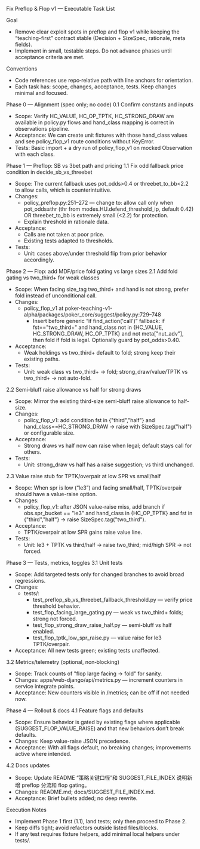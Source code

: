 Fix Preflop & Flop v1 — Executable Task List

Goal
- Remove clear exploit spots in preflop and flop v1 while keeping the “teaching-first” contract stable (Decision + SizeSpec, rationale, meta fields).
- Implement in small, testable steps. Do not advance phases until acceptance criteria are met.

Conventions
- Code references use repo‑relative path with line anchors for orientation.
- Each task has: scope, changes, acceptance, tests. Keep changes minimal and focused.

Phase 0 — Alignment (spec only; no code)
0.1 Confirm constants and inputs
- Scope: Verify HC_VALUE, HC_OP_TPTK, HC_STRONG_DRAW are available in policy.py flows and hand_class mapping is correct in observations pipeline.
- Acceptance: We can create unit fixtures with those hand_class values and see policy_flop_v1 route conditions without KeyError.
- Tests: Basic import + a dry run of policy_flop_v1 on mocked Observation with each class.

Phase 1 — Preflop: SB vs 3bet path and pricing
1.1 Fix odd fallback price condition in decide_sb_vs_threebet
- Scope: The current fallback uses pot_odds>0.4 or threebet_to_bb<2.2 to allow calls, which is counterintuitive.
- Changes:
  - policy_preflop.py:251–272 — change to: allow call only when pot_odds≤thr (thr from modes.HU.defend_threshold_ip, default 0.42) OR threebet_to_bb is extremely small (<2.2) for protection.
  - Explain threshold in rationale data.
- Acceptance:
  - Calls are not taken at poor price.
  - Existing tests adapted to thresholds.
- Tests:
  - Unit: cases above/under threshold flip from prior behavior accordingly.

Phase 2 — Flop: add MDF/price fold gating vs large sizes
2.1 Add fold gating vs two_third+ for weak classes
- Scope: When facing size_tag two_third+ and hand is not strong, prefer fold instead of unconditional call.
- Changes:
  - policy_flop_v1 at poker-teaching-v1-alpha/packages/poker_core/suggest/policy.py:729–748
    - Insert before generic “if find_action('call')” fallback: if fst=="two_third+" and hand_class not in {HC_VALUE, HC_STRONG_DRAW, HC_OP_TPTK} and not meta["nut_adv"], then fold if fold is legal. Optionally guard by pot_odds>0.40.
- Acceptance:
  - Weak holdings vs two_third+ default to fold; strong keep their existing paths.
- Tests:
  - Unit: weak class vs two_third+ → fold; strong_draw/value/TPTK vs two_third+ → not auto-fold.

2.2 Semi-bluff raise allowance vs half for strong draws
- Scope: Mirror the existing third-size semi-bluff raise allowance to half-size.
- Changes:
  - policy_flop_v1: add condition fst in {"third","half"} and hand_class==HC_STRONG_DRAW → raise with SizeSpec.tag("half") or configurable size.
- Acceptance:
  - Strong draws vs half now can raise when legal; default stays call for others.
- Tests:
  - Unit: strong_draw vs half has a raise suggestion; vs third unchanged.

2.3 Value raise stub for TPTK/overpair at low SPR vs small/half
- Scope: When spr is low (“le3”) and facing small/half, TPTK/overpair should have a value-raise option.
- Changes:
  - policy_flop_v1: after JSON value-raise miss, add branch if obs.spr_bucket == "le3" and hand_class in {HC_OP_TPTK} and fst in {"third","half"} → raise SizeSpec.tag("two_third").
- Acceptance:
  - TPTK/overpair at low SPR gains raise value line.
- Tests:
  - Unit: le3 + TPTK vs third/half → raise two_third; mid/high SPR → not forced.

Phase 3 — Tests, metrics, toggles
3.1 Unit tests
- Scope: Add targeted tests only for changed branches to avoid broad regressions.
- Changes:
  - tests/:
    - test_preflop_sb_vs_threebet_fallback_threshold.py — verify price threshold behavior.
    - test_flop_facing_large_gating.py — weak vs two_third+ folds; strong not forced.
    - test_flop_strong_draw_raise_half.py — semi-bluff vs half enabled.
    - test_flop_tptk_low_spr_raise.py — value raise for le3 TPTK/overpair.
- Acceptance: All new tests green; existing tests unaffected.

3.2 Metrics/telemetry (optional, non‑blocking)
- Scope: Track counts of "flop large facing → fold" for sanity.
- Changes: apps/web-django/api/metrics.py — increment counters in service integrate points.
- Acceptance: New counters visible in /metrics; can be off if not needed now.

Phase 4 — Rollout & docs
4.1 Feature flags and defaults
- Scope: Ensure behavior is gated by existing flags where applicable (SUGGEST_FLOP_VALUE_RAISE) and that new behaviors don’t break defaults.
- Changes: Keep value-raise JSON precedence.
- Acceptance: With all flags default, no breaking changes; improvements active where intended.

4.2 Docs updates
- Scope: Update README “策略关键口径”和 SUGGEST_FILE_INDEX 说明新增 preflop 分流和 flop gating。
- Changes: README.md; docs/SUGGEST_FILE_INDEX.md.
- Acceptance: Brief bullets added; no deep rewrite.

Execution Notes
- Implement Phase 1 first (1.1), land tests; only then proceed to Phase 2.
- Keep diffs tight; avoid refactors outside listed files/blocks.
- If any test requires fixture helpers, add minimal local helpers under tests/.

